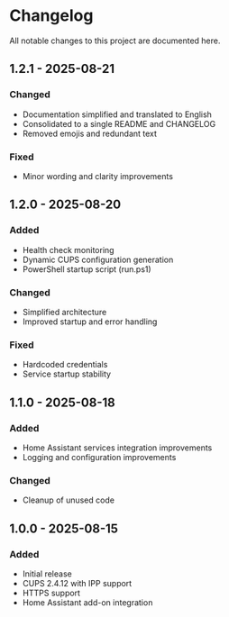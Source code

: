 # Changelog

All notable changes to this project are documented here.

## 1.2.1 - 2025-08-21
### Changed
- Documentation simplified and translated to English
- Consolidated to a single README and CHANGELOG
- Removed emojis and redundant text

### Fixed
- Minor wording and clarity improvements

## 1.2.0 - 2025-08-20
### Added
- Health check monitoring
- Dynamic CUPS configuration generation
- PowerShell startup script (run.ps1)

### Changed
- Simplified architecture
- Improved startup and error handling

### Fixed
- Hardcoded credentials
- Service startup stability

## 1.1.0 - 2025-08-18
### Added
- Home Assistant services integration improvements
- Logging and configuration improvements

### Changed
- Cleanup of unused code

## 1.0.0 - 2025-08-15
### Added
- Initial release
- CUPS 2.4.12 with IPP support
- HTTPS support
- Home Assistant add-on integration
